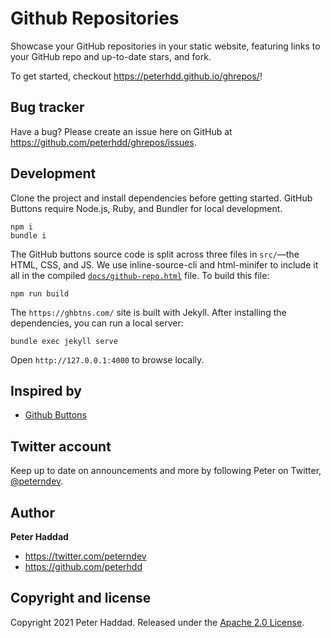 
# Github Repositories

Showcase your GitHub repositories in your static website, featuring links to your GitHub repo and up-to-date stars, and fork.

To get started, checkout <https://peterhdd.github.io/ghrepos/>!

## Bug tracker

Have a bug? Please create an issue here on GitHub at <https://github.com/peterhdd/ghrepos/issues>.

## Development

Clone the project and install dependencies before getting started. GitHub Buttons require Node.js, Ruby, and Bundler for local development.

```shell
npm i
bundle i
```

The GitHub buttons source code is split across three files in `src/`—the HTML, CSS, and JS. We use inline-source-cli and html-minifer to include it all in the compiled [`docs/github-repo.html`](docs/github-repo.html) file. To build this file:

```shell
npm run build
```

The `https://ghbtns.com/` site is built with Jekyll. After installing the dependencies, you can run a local server:

```shell
bundle exec jekyll serve
```

Open `http://127.0.0.1:4000` to browse locally.

## Inspired by

* [Github Buttons](https://ghbtns.com/)

## Twitter account

Keep up to date on announcements and more by following Peter on Twitter, [@peterndev](https://twitter.com/peterndev).

## Author

**Peter Haddad**

* <https://twitter.com/peterndev>
* <https://github.com/peterhdd>

## Copyright and license

Copyright 2021 Peter Haddad. Released under the [Apache 2.0 License](LICENSE).

